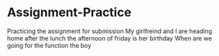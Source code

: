 # Assignment-Practice
Practicing the assignment for submission
My girlfreind and I are heading home after the lunch
the afternoon of friday is her birthday
When are we going for the function
the boy